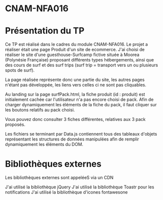 # CNAM-NFA016

Présentation du TP
=================
Ce TP est réalisé dans le cadres du module CNAM-NFA016.
Le projet a réaliser était une page Produit d'un site de ecommerce.
J'ai choisi de réaliser le site d'une guesthouse-Surfcamp fictive située à Moorea (Polynésie Française) proposant 
différents types hébergements, ainsi que des cours de surf et des surf trips (surf trip = transport vers un ou plusieurs spots de surf).

La page réalisée représente donc une partie du site, les autres pages n'étant pas développée, les liens vers celles ci ne sont pas cliquables.

Au landing sur la page surfPack.html, la fiche produit (id : produit) est initialement cachée car l'utilisateur n'a pas encore choisi de pack.
Afin de charger dynamiquement les éléments de la fiche du pack, il faut cliquer sur les boutons relatifs au pack choisi.

Vous pouvez donc consulter 3 fiches différentes, relatives aux 3 pack proposés.

Les fichiers se terminant par Data.js contiennent tous des tableaux d'objets représentant les structures de données manipulées afin de remplir dynamiquement les éléments du DOM.


Bibliothèques externes
=================
Les bibliothèques externes sont appeléeS via un CDN

J'ai utilisé la bibliothèque jQuery
J'ai utilisé la bibliothèque Toastr pour les notifications
J'ai utilisé la bibliothèque d'icones fontawesone
